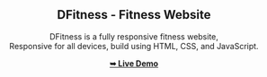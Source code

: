 <div align="center">
  
  <br />
  <br />

  <h2 align="center">DFitness - Fitness Website</h2>

  DFitness is a fully responsive fitness website, <br />Responsive for all devices, build using HTML, CSS, and JavaScript.

  <a href="https://dhineshchannel.github.io/DFitness/"><strong>➥ Live Demo</strong></a>

</div>

<br />
